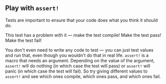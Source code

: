 ## Play with `assert!`

Tests are important to ensure that your code does what you think it should do.

This test has a problem with it — make the test compile! Make the test pass!
Make the test fail!

<div class="hint">
  You don't even need to write any code to test — you can just test values and run that, even though you wouldn't do that in real life.
  <code>assert!</code> is a macro that needs an argument.
  Depending on the value of the argument, <code>assert!</code> will do nothing (in which case the test will pass) or <code>assert!</code> will panic (in which case the test will fail).
  So try giving different values  to <code>assert!</code> and see which ones compile, which ones pass, and which ones fail.
</div>
